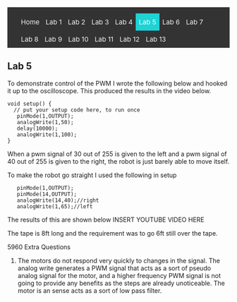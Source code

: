 <!-- # ECE 5960 -->
<style>
.topnav {
  background-color: #333;
  overflow: hidden;
}

/* Style the links inside the navigation bar */
.topnav a {
  float: left;
  color: #f2f2f2;
  text-align: center;
  padding: 10px 7px;
  text-decoration: none;
  font-size: 15px;
}

/* Change the color of links on hover */
.topnav a:hover {
  background-color: #ddd;
  color: black;
}

/* Add a color to the active/current link */
.topnav a.active {
  background-color: #1FD2D5;
  color: white;
}
</style>

<div class="topnav">
  <ul>
  <a href="/">Home</a>
  <a href="/lab1"> Lab 1 </a>
  <a href="/lab2">Lab 2</a>
  <a href="/lab3"> Lab 3</a>
  <a href="/lab4">Lab 4</a>
  <a class="active" href="/lab5">Lab 5</a>
  <a href="/lab6">Lab 6</a>
  <a href="/lab7">Lab 7</a>
  <a href="/lab8">Lab 8</a>
  <a href="/lab9">Lab 9</a>
  <a href="/lab10">Lab 10</a>
  <a href="/lab11">Lab 11</a>
  <a href="/lab12">Lab 12</a>
  <a href="/lab13">Lab 13</a>
  </ul>
</div>

## Lab 5




To demonstrate control of the PWM I wrote the following below and hooked it up to the oscilloscope. This produced the results in the video below.

```
void setup() {
  // put your setup code here, to run once
   pinMode(1,OUTPUT);
   analogWrite(1,50);
   delay(10000);
   analogWrite(1,100);
}
```


When a pwm signal of 30 out of 255 is given to the left and a pwm signal of 40 out of 255 is given to the right, the robot is just barely able to move itself.




To make the robot go straight I used the following in setup
```
   pinMode(1,OUTPUT);
   pinMode(14,OUTPUT);
   analogWrite(14,40);//right
   analogWrite(1,65);//left
 ```
 The results of this are shown below
 INSERT YOUTUBE VIDEO HERE

The tape is 8ft long and the requirement was to go 6ft still over the tape.


5960 Extra Questions
1. The motors do not respond very quickly to changes in the signal. The analog write generates a PWM signal that acts as a sort of pseudo analog signal for the motor, and a higher frequency PWM signal is not going to provide any benefits as the steps are already unoticeable. The motor is an sense acts as a sort of low pass filter. 

